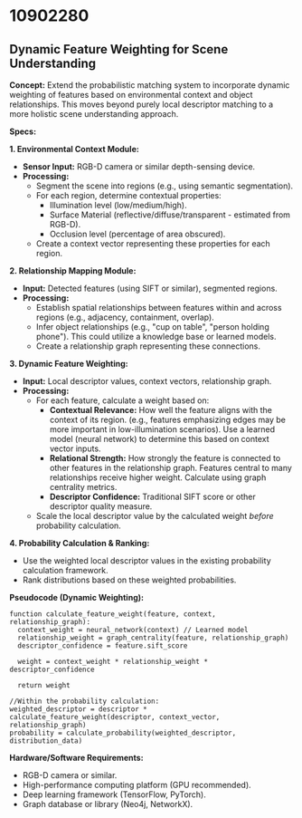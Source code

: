 # 10902280

## Dynamic Feature Weighting for Scene Understanding

**Concept:** Extend the probabilistic matching system to incorporate dynamic weighting of features based on environmental context and object relationships. This moves beyond purely local descriptor matching to a more holistic scene understanding approach.

**Specs:**

**1. Environmental Context Module:**

*   **Sensor Input:**  RGB-D camera or similar depth-sensing device.
*   **Processing:**
    *   Segment the scene into regions (e.g., using semantic segmentation).
    *   For each region, determine contextual properties:
        *   Illumination level (low/medium/high).
        *   Surface Material (reflective/diffuse/transparent - estimated from RGB-D).
        *   Occlusion level (percentage of area obscured).
    *   Create a context vector representing these properties for each region.

**2. Relationship Mapping Module:**

*   **Input:**  Detected features (using SIFT or similar), segmented regions.
*   **Processing:**
    *   Establish spatial relationships between features within and across regions (e.g., adjacency, containment, overlap).
    *   Infer object relationships (e.g., "cup on table", "person holding phone").  This could utilize a knowledge base or learned models.
    *   Create a relationship graph representing these connections.

**3. Dynamic Feature Weighting:**

*   **Input:** Local descriptor values, context vectors, relationship graph.
*   **Processing:**
    *   For each feature, calculate a weight based on:
        *   **Contextual Relevance:**  How well the feature aligns with the context of its region.  (e.g., features emphasizing edges may be more important in low-illumination scenarios).  Use a learned model (neural network) to determine this based on context vector inputs.
        *   **Relational Strength:**  How strongly the feature is connected to other features in the relationship graph. Features central to many relationships receive higher weight.  Calculate using graph centrality metrics.
        *   **Descriptor Confidence:** Traditional SIFT score or other descriptor quality measure.
    *   Scale the local descriptor value by the calculated weight *before* probability calculation.

**4. Probability Calculation & Ranking:**

*   Use the weighted local descriptor values in the existing probability calculation framework.
*   Rank distributions based on these weighted probabilities.

**Pseudocode (Dynamic Weighting):**

```
function calculate_feature_weight(feature, context, relationship_graph):
  context_weight = neural_network(context) // Learned model
  relationship_weight = graph_centrality(feature, relationship_graph)
  descriptor_confidence = feature.sift_score

  weight = context_weight * relationship_weight * descriptor_confidence

  return weight

//Within the probability calculation:
weighted_descriptor = descriptor * calculate_feature_weight(descriptor, context_vector, relationship_graph)
probability = calculate_probability(weighted_descriptor, distribution_data)
```

**Hardware/Software Requirements:**

*   RGB-D camera or similar.
*   High-performance computing platform (GPU recommended).
*   Deep learning framework (TensorFlow, PyTorch).
*   Graph database or library (Neo4j, NetworkX).